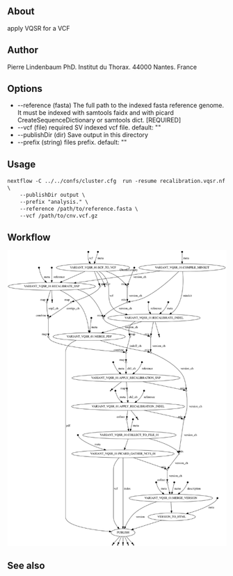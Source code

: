 
## About

apply VQSR for a VCF

## Author

Pierre Lindenbaum PhD. Institut du Thorax. 44000 Nantes. France

## Options

  * --reference (fasta) The full path to the indexed fasta reference genome. It must be indexed with samtools faidx and with picard CreateSequenceDictionary or samtools dict. [REQUIRED]
  * --vcf (file) required SV indexed vcf file. default: ""
  * --publishDir (dir) Save output in this directory
  * --prefix (string) files prefix. default: ""

## Usage

```
nextflow -C ../../confs/cluster.cfg  run -resume recalibration.vqsr.nf \
	--publishDir output \
	--prefix "analysis." \
	--reference /path/to/reference.fasta \
	--vcf /path/to/cnv.vcf.gz
```

## Workflow

![workflow](./workflow.svg)
  
## See also



